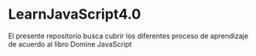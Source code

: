 # LearnJavaScript4.0
El presente repositorio busca cubrir los diferentes proceso de aprendizaje de acuerdo al libro Domine JavaScript
